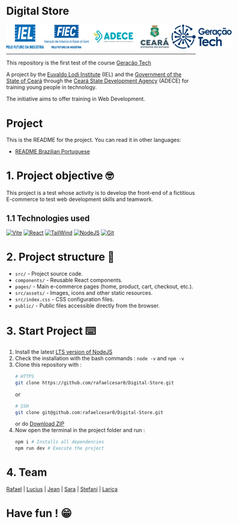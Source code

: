 # Digital Store

<div
  style="display: flex; justify-content: space-between;"
>
  <img
    src="imgs/logo-iel.png"
    alt="Instituto Euvaldo Lodi"
    width="100"
  >
  <img
    src="imgs/logo-fiec.png"
    alt="Fundação Indaiatubana de Educação e Cultura" width="120"
  >
  <img
    src="imgs/logo-adece.png"
    alt="Agência de Desenvolvimento do Estado do Ceará" width="130"
  >
  <img
    src="imgs/logo-governo-ceara.png"
    alt="Governo do Estado do Ceará"
    width="90"
  >
  <img
    src="imgs/logo-geracao-tech.png"
    alt="Governo do Estado do Ceará"
    width="160"
  >
</div>

---

This repository is the first test of the course [Geração Tech](https://geracaotech.iel-ce.org.br/)

 A project by the [Euvaldo Lodi Institute](https://www.ielbahia.com.br/) (IEL) and the [Government of the State of Ceará](https://www.ceara.gov.br/) through the [Ceará State Development Agency](https://www.adece.ce.gov.br/) (ADECE) for training young people in technology.

The initiative aims to offer training in Web Development.

# Project
This is the README for the project. You can read it in other languages:

- [README Brazilian Portuguese](docs/README.pt-BR.md)


# 1. Project objective 🤓
This project is a test whose activity is to develop the front-end of a fictitious E-commerce to test web development skills and teamwork.

## 1.1 Technologies used
<!-- ![JavaScript](https://skillicons.dev/icons?i=js)
![HTML](https://skillicons.dev/icons?i=html)
![CSS](https://skillicons.dev/icons?i=css) -->
[![Vite](https://skillicons.dev/icons?i=vite)](https://vitejs.dev/)
[![React](https://skillicons.dev/icons?i=react)](https://react.dev/)
[![TailWind](https://skillicons.dev/icons?i=tailwind)](https://tailwindcss.com/)
[![NodeJS](https://skillicons.dev/icons?i=nodejs)](https://nodejs.org/)
[![Git](https://skillicons.dev/icons?i=git)](https://git-scm.com/)

# 2. Project structure 📂
-  ``src/`` - Project source code.
- ``components/`` - Reusable React components.
- ``pages/`` - Main e-commerce pages (home, product, cart, checkout, etc.).
- ``src/assets/`` - Images, icons and other static resources.
- ``src/index.css`` - CSS configuration files.
- ``public/`` - Public files accessible directly from the browser.

# 3. Start Project ⌨️
1. Install the latest [LTS version of NodeJS](https://nodejs.org/)
2. Check the installation with the bash commands : ``node -v`` and ``npm -v``
3. Clone this repository with : 
    ```bash
    # HTTPS
    git clone https://github.com/rafaelcesar0/Digital-Store.git
    ```
    or
    ```bash
    # SSH
    git clone git@github.com:rafaelcesar0/Digital-Store.git
    ```
    or do [Download ZIP](https://github.com/rafaelcesar0/Digital-Store/archive/refs/heads/main.zip)
4. Now open the terminal in the project folder and run : 
    ```bash
    npm i # Installs all dependencies
    npm run dev # Execute the project
    ```
# 4. Team
[Rafael](https://github.com/rafaelcesar0) | [Lucius](https://github.com/LuciusHx) | [Jean](https://github.com/Jean-coll) | [Sara](https://github.com/sarafirme) | [Stefani](https://github.com/Stefanisrodrigues) | [Lariça](https://github.com/larigeorgia )
# Have fun ! 😁
